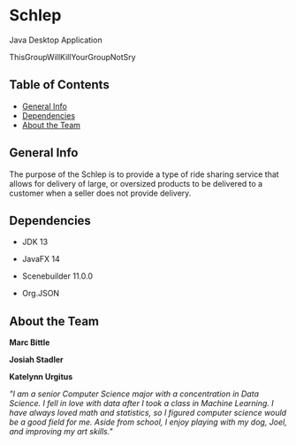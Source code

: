 # Schlep

Java Desktop Application

ThisGroupWillKillYourGroupNotSry

## Table of Contents

* [General Info](#General-Info)
* [Dependencies](#Dependencies)
* [About the Team](#About-the-Team)

## General Info

The purpose of the Schlep is to provide a type of ride sharing service that allows for delivery of large, or oversized products to be delivered to a customer when a seller does not provide delivery.

## Dependencies

- JDK 13

- JavaFX 14

- Scenebuilder 11.0.0

- Org.JSON

## About the Team

**Marc Bittle**

**Josiah Stadler**

**Katelynn Urgitus**

  *"I am a senior Computer Science major with a concentration in Data Science. I fell in love with data after I took a class in Machine Learning. I have always loved math and statistics, so I figured computer science would be a good field for me. Aside from school, I enjoy playing with my dog, Joel, and improving my art skills."*
